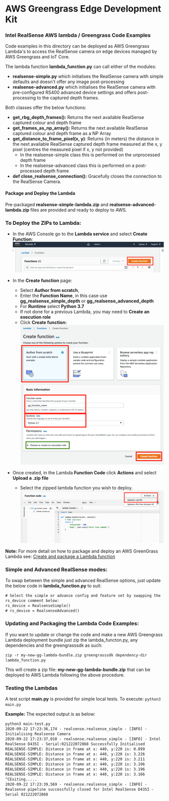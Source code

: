 # AWS Greengrass Edge Development Kit

### Intel RealSense AWS lambda / Greengrass Code Examples

Code examples in this directory can be deployed as AWS Greengrass Lambda's to access the RealSense camera on edge devices managed by AWS Greengrass and IoT Core.

The lambda function **lambda_function.py** can call either of the modules:
* **realsense-simple.py** which initialises the RealSense camera with simple defaults and doesn't offer any image post-processing 
* **realsense-advanced.py** which initialises the RealSense camera with pre-configured RS400 advanced device settings and offers post-processing to the captured depth frames.

Both classes offer the below functions:
* **get_rbg_depth_frames():** Returns the next available RealSense captured colour and depth frame
* **get_frames_as_np_array():** Returns the next available RealSense captured colour and depth frame as a NP Array 
* **get_distance_to_frame_pixel(x, y)**: Returns (in meters) the distance in the next available RealSense captured depth frame measured at the x, y pixel (centres the measured pixel if x, y not provided)
    * In the realsense-simple class this is performed on the unprocessed depth frame
    * In the realsense-advanced class this is performed on a post-processed depth frame
* **def close_realsense_connection():** Gracefully closes the connection to the RealSense Camera.

#### Package and Deploy the Lambda
Pre-packaged  **realsense-simple-lambda.zip** and **realsense-advanced-lambda.zip** files are provided and ready to deploy to AWS. 

### To Deploy the ZIPs to Lambda:
* In the AWS Console go to the **Lambda service** and select **Create Function**:
![Create Lambda Function](pics/deploy-lambda-01.png)

* In the **Create function** page:
    * Select **Author from scratch**, 
    * Enter the **Function Name**, in this case use **gg_realsense_simple_depth** or **gg_realsense_advanced_depth**
    * For **Runtime** select **Python 3.7**
    * If not done for a previous Lambda, you may need to **Create an execution role**
    * Click **Create function:**
![Create Lambda Function](pics/deploy-lambda-02.png)

* Once created, in the Lambda **Function Code** click **Actions** and select **Upload a .zip file**
    * Select the zipped lambda function you wish to deploy.
![Create Lambda Function](pics/deploy-lambda-03.png)

**Note:** For more detail on how to package and deploy an AWS GreenGrass Lambda see: 
[Create and package a Lambda function](https://docs.aws.amazon.com/greengrass/latest/developerguide/create-lambda.html)

### Simple and Advanced RealSense modes:
To swap between the simple and advanced RealSense options, just update the below code in **lambda_function.py** to suit:
```
# Select the simple or advance config and feature set by swapping the rs_device comment below:
rs_device = RealsenseSimple()
# rs_device = RealsenseAdvanced()
```

### Updating and Packaging the Lambda Code Examples:
If you want to update or change the code and make a new AWS Greengrass Lambda deployment bundle just zip the lambda_functon.py, any dependencies and the greengrasssdk as such:
```
zip -r my-new-gg-lambda-bundle.zip greengrasssdk dependency-dir lambda_function.py
```

This will create a zip file: **my-new-gg-lambda-bundle.zip** that can be deployed to AWS Lambda following the above procedure.

### Testing the Lambdas
A test script **main.py** is provided for simple local tests. 
To execute:
```python3 main.py```

**Example:** The expected output is as below:
```
python3 main-test.py
2020-09-22 17:23:36,174 - realsense.realsense_simple - [INFO] - Initialising Realsense Camera
2020-09-22 17:23:37,010 - realsense.realsense_simple - [INFO] - Intel RealSense D435I - Serial:021222072868 Successfully Initialised
REALSENSE-SIMPLE: Distance in frame at x: 440, y:220 is: 0.899
REALSENSE-SIMPLE: Distance in frame at x: 440, y:220 is: 3.226
REALSENSE-SIMPLE: Distance in frame at x: 440, y:220 is: 3.211
REALSENSE-SIMPLE: Distance in frame at x: 440, y:220 is: 3.196
REALSENSE-SIMPLE: Distance in frame at x: 440, y:220 is: 3.196
REALSENSE-SIMPLE: Distance in frame at x: 440, y:220 is: 3.166
^CExiting.....
2020-09-22 17:23:39,569 - realsense.realsense_simple - [INFO] - Realsense pipeline successfully closed for Intel RealSense D435I - Serial 021222072868
```


